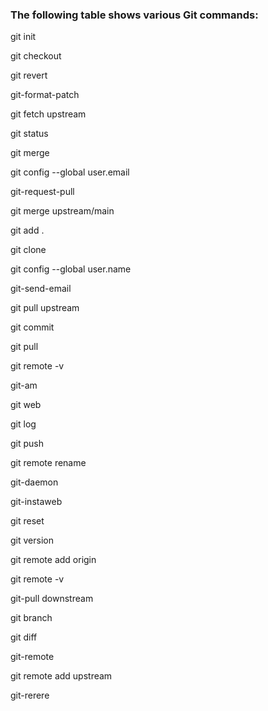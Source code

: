 ### The following table shows various Git commands:

git init

git checkout

git revert

git-format-patch

git fetch upstream

git status

git merge

git config --global user.email

git-request-pull

git merge upstream/main

git add .

git clone

git config --global user.name

git-send-email

git pull upstream

git commit 

git pull

git remote -v

git-am

git web

git log

git push

git remote rename

git-daemon

git-instaweb

git reset

git version

git remote add origin

git remote -v

git-pull downstream

git branch

git diff

git-remote

git remote add upstream

git-rerere

